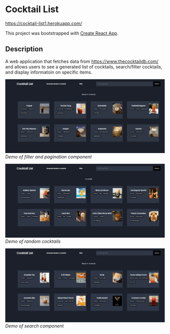 # Cocktail List
https://cocktail-list1.herokuapp.com/

This project was bootstrapped with [Create React App](https://github.com/facebook/create-react-app).

## Description

A web application that fetches data from https://www.thecocktaildb.com/ and allows users to see a generated list of cocktails, search/filter cocktails, and display informatoin on specific items.

![](filter.gif)
*Demo of filter and pagination component*

![](random.gif)
*Demo of random cocktails*

![](searchResults.gif)
*Demo of search component*
